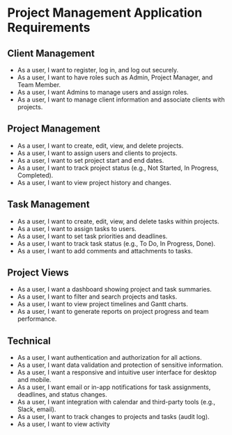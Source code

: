 # Project Management Application Requirements

## Client Management
- As a user, I want to register, log in, and log out securely.
- As a user, I want to have roles such as Admin, Project Manager, and Team Member.
- As a user, I want Admins to manage users and assign roles.
- As a user, I want to manage client information and associate clients with projects.

## Project Management
- As a user, I want to create, edit, view, and delete projects.
- As a user, I want to assign users and clients to projects.
- As a user, I want to set project start and end dates.
- As a user, I want to track project status (e.g., Not Started, In Progress, Completed).
- As a user, I want to view project history and changes.

## Task Management
- As a user, I want to create, edit, view, and delete tasks within projects.
- As a user, I want to assign tasks to users.
- As a user, I want to set task priorities and deadlines.
- As a user, I want to track task status (e.g., To Do, In Progress, Done).
- As a user, I want to add comments and attachments to tasks.

## Project Views
- As a user, I want a dashboard showing project and task summaries.
- As a user, I want to filter and search projects and tasks.
- As a user, I want to view project timelines and Gantt charts.
- As a user, I want to generate reports on project progress and team performance.

## Technical
- As a user, I want authentication and authorization for all actions.
- As a user, I want data validation and protection of sensitive information.
- As a user, I want a responsive and intuitive user interface for desktop and mobile.
- As a user, I want email or in-app notifications for task assignments, deadlines, and status changes.
- As a user, I want integration with calendar and third-party tools (e.g., Slack, email).
- As a user, I want to track changes to projects and tasks (audit log).
- As a user, I want to view activity